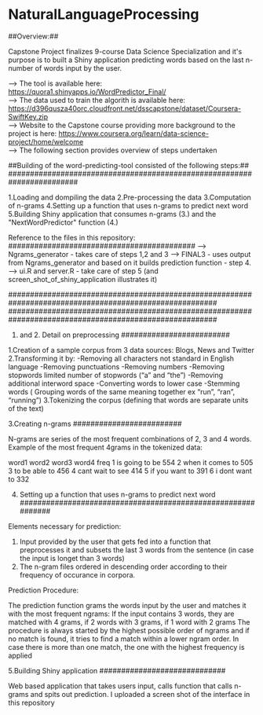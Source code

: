 # NaturalLanguageProcessing

##Overview:##

Capstone Project finalizes 9-course Data Science Specialization and it's purpose is to built a Shiny application predicting words based on the last n-number of words input by the user.

–> The tool is available here: https://quora1.shinyapps.io/WordPredictor_Final/  
–> The data used to train the algorith is available here: https://d396qusza40orc.cloudfront.net/dsscapstone/dataset/Coursera-SwiftKey.zip  
–> Website to the Capstone course providing more background to the project is here: https://www.coursera.org/learn/data-science-project/home/welcome  
–> The following section provides overview of steps undertaken

##Building of the word-predicting-tool consisted of the following steps:##
########################################################################

1.Loading and dompiling the data
2.Pre-processing the data
3.Computation of n-grams
4.Setting up a function that uses n-grams to predict next word
5.Building Shiny application that consumes n-grams (3.) and the "NextWordPredictor" function (4.)

Reference to the files in this repository:
###########################################
–> Ngrams_generator - takes care of steps 1,2 and 3
–> FINAL3 - uses output from Ngrams_generator and based on it builds prediction function - step 4.
–> ui.R and server.R - take care of step 5 (and screen_shot_of_shiny_application illustrates it)

########################################################################################################
########################################################################################################



1. and 2. Detail on preprocessing 
#########################

1.Creation of a sample corpus from 3 data sources: Blogs, News and Twitter
2.Transforming it by:
-Removing all characters not standard in English language
-Removing punctuations
-Removing numbers
-Removing stopwords limited number of stopwords (“a” and “the”)
-Removing additional interword space
-Converting words to lower case
-Stemming words ( Grouping words of the same meaning together ex “run”, “ran”, “running”)
3.Tokenizing the corpus (defining that words are separate units of the text)

3.Creating n-grams 
#########################

N-grams are series of the most frequent combinations of 2, 3 and 4 words.
Example of the most frequent 4grams in the tokenized data:

  word1 word2 word3 word4 freq
1    is going    to    be  554
2  when    it comes    to  505
3    to    be  able    to  456
4  cant  wait    to   see  414
5    if   you  want    to  391
6     i  dont  want    to  332


4. Setting up a function that uses n-grams to predict next word 
#############################################################

Elements necessary for prediction:

1. Input provided by the user that gets fed into a function that preprocesses it and subsets the last 3 words from the sentence (in case the input is longet than 3 words)
2. The n-gram files ordered in descending order according to their frequency of occurance in corpora.

Prediction Procedure:

The prediction function grams the words input by the user and matches it with the most frequent ngrams: If the input contains 3 words, they are matched with 4 grams, if 2 words with 3 grams, if 1 word with 2 grams The procedure is always started by the highest possible order of ngrams and if no match is found, it tries to find a match within a lower ngram order. In case there is more than one match, the one with the highest frequency is applied

5.Building Shiny application
#############################

Web based application that takes users input, calls function that calls n-grams and spits out prediction. 
I uploaded a screen shot of the interface in this repository 






